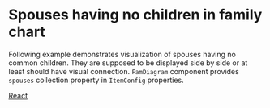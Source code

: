 # Spouses having no children in family chart

Following example demonstrates visualization of spouses having no common children. They are supposed to be displayed side by side or at least should have visual connection. `FamDiagram` component provides `spouses` collection property in `ItemConfig` properties.

[React](../src/Samples/SpousesInFamilyLayout.js)
